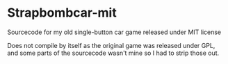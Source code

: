 # Strapbombcar-mit
Sourcecode for my old single-button car game released under MIT license

Does not compile by itself as the original game was released under GPL, and some parts of the sourcecode wasn't mine so I had to strip those out.
